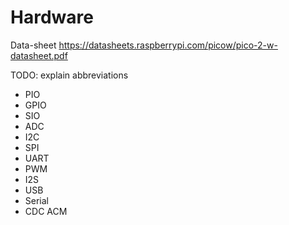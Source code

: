 # Hardware

Data-sheet <https://datasheets.raspberrypi.com/picow/pico-2-w-datasheet.pdf>

TODO: explain abbreviations

- PIO
- GPIO
- SIO
- ADC
- I2C
- SPI
- UART
- PWM
- I2S
- USB
- Serial
- CDC ACM
